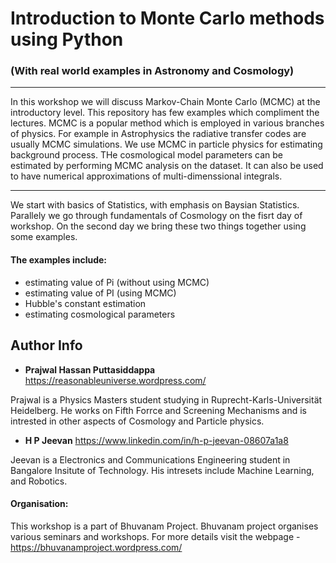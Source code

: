 # Introduction to Monte Carlo methods using Python
### (With real world examples in Astronomy and Cosmology)

---

In this workshop we will discuss Markov-Chain Monte Carlo (MCMC) at the introductory level. This repository has few examples which compliment the lectures. MCMC is a popular method which is employed in various branches of physics. For example in Astrophysics the radiative transfer codes are usually MCMC simulations. We use MCMC in particle physics for estimating background process. THe cosmological model parameters can be estimated by performing MCMC analysis on the dataset. It can also be used to have numerical approximations of multi-dimenssional integrals. 

---

We start with basics of Statistics, with emphasis on Baysian Statistics. Parallely we go through fundamentals of Cosmology on the fisrt day of workshop. On the second day we bring these two things together using some examples.

#### The examples include:
 - estimating value of Pi (without using MCMC)
 - estimating value of PI (using MCMC)
 - Hubble's constant estimation
 - estimating cosmological parameters

## Author Info
- <B>Prajwal Hassan Puttasiddappa</B>  https://reasonableuniverse.wordpress.com/

Prajwal is a Physics Masters student studying in Ruprecht-Karls-Universität Heidelberg. He works on Fifth Forrce and Screening Mechanisms and is intrested in other aspects of Cosmology and Particle physics.


- <B>H P Jeevan</B> https://www.linkedin.com/in/h-p-jeevan-08607a1a8

Jeevan is a Electronics and Communications Engineering student in Bangalore Insitute of Technology. His intresets include Machine Learning, and Robotics.

#### Organisation:
This workshop is a part of Bhuvanam Project. Bhuvanam project organises various seminars and workshops. For more details visit the webpage - https://bhuvanamproject.wordpress.com/
